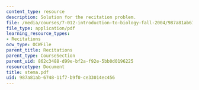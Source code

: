 ```yaml
---
content_type: resource
description: Solution for the recitation problem.
file: /media/courses/7-012-introduction-to-biology-fall-2004/987a81ab674811f7b9f0ce33014ec456_stema.pdf
file_type: application/pdf
learning_resource_types:
- Recitations
ocw_type: OCWFile
parent_title: Recitations
parent_type: CourseSection
parent_uid: 862c3488-d99e-bf2a-f92e-5bb0d0196225
resourcetype: Document
title: stema.pdf
uid: 987a81ab-6748-11f7-b9f0-ce33014ec456
---
```

